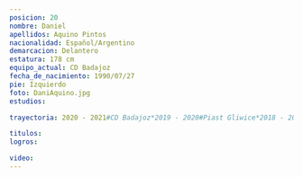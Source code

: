 ```yaml
---
posicion: 20
nombre: Daniel
apellidos: Aquino Pintos
nacionalidad: Español/Argentino
demarcacion: Delantero
estatura: 178 cm
equipo_actual: CD Badajoz
fecha_de_nacimiento: 1990/07/27
pie: Izquierdo
foto: DaniAquino.jpg
estudios:

trayectoria: 2020 - 2021#CD Badajoz*2019 - 2020#Piast Gliwice*2018 - 2019#Real Murcia*2018 - 2019#AEK Larnaca*2018 - 2019#Real Murcia*2016 - 2017#Racing*2015 - 2016#CD Numancia*2013 - 2014#Atl. Madrid B*2012 - 2013#Atl. Madrid C*2012 - 2013#Real Oviedo*2011 - 2012#Real Valladolid*2007 - 2008#Real Murcia

titulos:
logros:

video:
---
```

